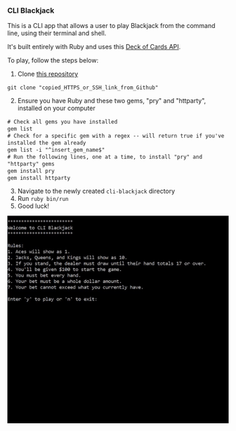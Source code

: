 ### CLI Blackjack
This is a CLI app that allows a user to play Blackjack from the command line, using their terminal and shell.

It's built entirely with Ruby and uses this [Deck of Cards API](https://deckofcardsapi.com/).

To play, follow the steps below:
1. Clone [this repository](https://github.com/eleetyson/cli-blackjack)
```
git clone "copied_HTTPS_or_SSH_link_from_Github"
```
2. Ensure you have Ruby and these two gems, "pry" and "httparty", installed on your computer
```
# Check all gems you have installed
gem list
# Check for a specific gem with a regex -- will return true if you've installed the gem already
gem list -i "^insert_gem_name$"
# Run the following lines, one at a time, to install "pry" and "httparty" gems
gem install pry
gem install httparty
```
3. Navigate to the newly created `cli-blackjack` directory
4. Run `ruby bin/run`
5. Good luck!

![Demo](./demo.gif)
